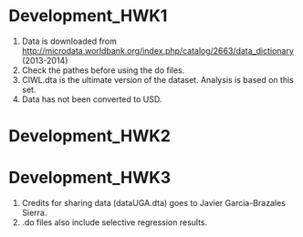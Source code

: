# Development_HWK1 

1. Data is downloaded from http://microdata.worldbank.org/index.php/catalog/2663/data_dictionary (2013-2014)
2. Check the pathes before using the do files.
3. CIWL.dta is the ultimate version of the dataset. Analysis is based on this set.
4. Data has not been converted to USD.

# Development_HWK2


# Development_HWK3

1. Credits for sharing data (dataUGA.dta) goes to Javier Garcia-Brazales Sierra.
2. .do files also include selective regression results.
